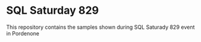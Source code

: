# SQL Saturday 829
This repository contains the samples shown during SQL Saturady 829 event in Pordenone 
